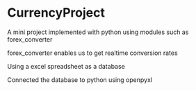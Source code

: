 # CurrencyProject
A mini project implemented with python using modules such as forex_converter 

forex_converter enables us to get realtime conversion rates

Using a excel spreadsheet as a database

Connected the database to python using openpyxl 
